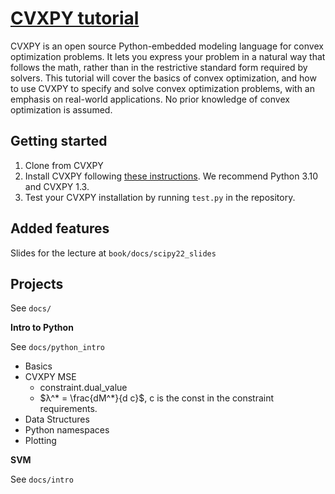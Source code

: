 # [CVXPY tutorial](https://cvxgrp.org/cvx_short_course)

CVXPY is an open source Python-embedded modeling language for convex
optimization problems. It lets you express your problem in a natural way that
follows the math, rather than in the restrictive standard form required by
solvers. This tutorial will cover the basics of convex optimization, and how to
use CVXPY to specify and solve convex optimization problems, with an emphasis on real-world applications. No prior knowledge of convex optimization is assumed.

## Getting started

1. Clone from CVXPY
2. Install CVXPY following [these instructions](https://www.cvxpy.org/install/index.html).
   We recommend Python 3.10 and CVXPY 1.3.
3. Test your CVXPY installation by running ``test.py`` in the repository.

## Added features

Slides for the lecture at ``book/docs/scipy22_slides``

## Projects

See ``docs/``

**Intro to Python**

See ``docs/python_intro``

- Basics
- CVXPY MSE
  - constraint.dual_value
  - $λ^* = \frac{dM^*}{d c}$, c is the const in the constraint requirements.
- Data Structures
- Python namespaces
- Plotting

**SVM**

See ``docs/intro``
